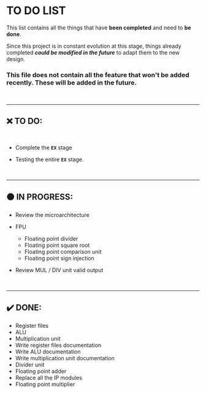 # TO DO LIST

This list contains all the things that have **been completed** and need to **be done**.

Since this project is in constant evolution at this stage, things already completed ***could be modified in the future*** to adapt them to the new design. 

### This file does not contain all the feature that won't be added recently. These will be added in the future.

<br />

---

## ❌ TO DO:

  

<br />

  * Complete the **`EX`** stage
  
  * Testing the entire **`EX`** stage.

<br />

---

## 🟠 IN PROGRESS:

  * Review the microarchitecture 
  * FPU 
    * Floating point divider
    * Floating point square root
    * Floating point comparison unit
    * Floating point sign injection

  * Review MUL / DIV unit valid output
  
<br />

---

## ✔️ DONE:

  * Register files
  * ALU
  * Multiplication unit
  * Write register files documentation
  * Write ALU documentation
  * Write multiplication unit documentation
  * Divider unit
  * Floating point adder
  * Replace all the IP modules
  * Floating point multiplier
